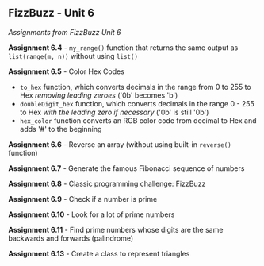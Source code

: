 ## FizzBuzz - Unit 6
*Assignments from FizzBuzz Unit 6*

**Assignment 6.4** - `my_range()` function that returns the same output as `list(range(m, n))` without using `list()`

**Assignment 6.5** - Color Hex Codes
 - `to_hex` function, which converts decimals in the range from 0 to 255 to Hex *removing leading zeroes* ('0b' becomes 'b')
 - `doubleDigit_hex` function, which converts decimals in the range 0 - 255 to Hex *with the leading zero if necessary* ('0b' is still '0b')
 - `hex_color` function converts an RGB color code from decimal to Hex and adds '#' to the beginning

**Assignment 6.6** - Reverse an array (without using built-in `reverse()` function)

**Assignment 6.7** - Generate the famous Fibonacci sequence of numbers

**Assignment 6.8** - Classic programming challenge: FizzBuzz

**Assignment 6.9** - Check if a number is prime

**Assignment 6.10** - Look for a lot of prime numbers

**Assignment 6.11** - Find prime numbers whose digits are the same backwards and forwards (palindrome)

**Assignment 6.13** - Create a class to represent triangles
